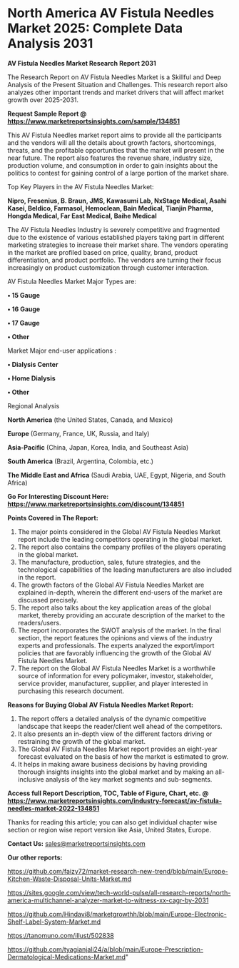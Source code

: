# North America AV Fistula Needles Market 2025: Complete Data Analysis 2031

<strong>AV Fistula Needles Market Research Report 2031</strong>

The Research Report on AV Fistula Needles Market is a Skillful and Deep Analysis of the Present Situation and Challenges. This research report also analyzes other important trends and market drivers that will affect market growth over 2025-2031.

<strong>Request Sample Report @ <a href=https://www.marketreportsinsights.com/sample/134851>https://www.marketreportsinsights.com/sample/134851</a></strong>

This AV Fistula Needles market report aims to provide all the participants and the vendors will all the details about growth factors, shortcomings, threats, and the profitable opportunities that the market will present in the near future. The report also features the revenue share, industry size, production volume, and consumption in order to gain insights about the politics to contest for gaining control of a large portion of the market share.

Top Key Players in the AV Fistula Needles Market:

<strong>Nipro, Fresenius, B. Braun, JMS, Kawasumi Lab, NxStage Medical, Asahi Kasei, Beldico, Farmasol, Hemoclean, Bain Medical, Tianjin Pharma, Hongda Medical, Far East Medical, Baihe Medical</strong>

The AV Fistula Needles Industry is severely competitive and fragmented due to the existence of various established players taking part in different marketing strategies to increase their market share. The vendors operating in the market are profiled based on price, quality, brand, product differentiation, and product portfolio. The vendors are turning their focus increasingly on product customization through customer interaction.

AV Fistula Needles Market Major Types are:

<strong>• 15 Gauge

• 16 Gauge

• 17 Gauge

• Other</strong>

Market Major end-user applications :

<strong>• Dialysis Center

• Home Dialysis

• Other</strong>

Regional Analysis

</u><strong><b>North America</b></strong> (the United States, Canada, and Mexico)

<strong><b>Europe </b></strong>(Germany, France, UK, Russia, and Italy)

<strong><b>Asia-Pacific</b></strong> (China, Japan, Korea, India, and Southeast Asia)

<strong><b>South America</b></strong> (Brazil, Argentina, Colombia, etc.)

<strong><b>The Middle East and Africa</b></strong> (Saudi Arabia, UAE, Egypt, Nigeria, and South Africa)

<strong>Go For Interesting Discount Here: <a href=https://www.marketreportsinsights.com/discount/134851>https://www.marketreportsinsights.com/discount/134851</a></strong>

<strong>Points Covered in The Report:</strong>
<ol>
  <li>The major points considered in the Global AV Fistula Needles Market report include the leading competitors operating in the global market.</li>
  <li>The report also contains the company profiles of the players operating in the global market.</li>
  <li>The manufacture, production, sales, future strategies, and the technological capabilities of the leading manufacturers are also included in the report.</li>
  <li>The growth factors of the Global AV Fistula Needles Market are explained in-depth, wherein the different end-users of the market are discussed precisely.</li>
  <li>The report also talks about the key application areas of the global market, thereby providing an accurate description of the market to the readers/users.</li>
  <li>The report incorporates the SWOT analysis of the market. In the final section, the report features the opinions and views of the industry experts and professionals. The experts analyzed the export/import policies that are favorably influencing the growth of the Global AV Fistula Needles Market.</li>
  <li>The report on the Global AV Fistula Needles Market is a worthwhile source of information for every policymaker, investor, stakeholder, service provider, manufacturer, supplier, and player interested in purchasing this research document.</li>
</ol>
<strong>Reasons for Buying Global AV Fistula Needles Market Report:</strong>

<ol>
  <li>The report offers a detailed analysis of the dynamic competitive landscape that keeps the reader/client well ahead of the competitors.</li>
  <li>It also presents an in-depth view of the different factors driving or restraining the growth of the global market.</li>
  <li>The Global AV Fistula Needles Market report provides an eight-year forecast evaluated on the basis of how the market is estimated to grow.</li>
  <li>It helps in making aware business decisions by having providing thorough insights insights into the global market and by making an all-inclusive analysis of the key market segments and sub-segments.</li>
</ol>
<strong>Access full Report Description, TOC, Table of Figure, Chart, etc. @ <a href=https://www.marketreportsinsights.com/industry-forecast/av-fistula-needles-market-2022-134851>https://www.marketreportsinsights.com/industry-forecast/av-fistula-needles-market-2022-134851</a></strong>


Thanks for reading this article; you can also get individual chapter wise section or region wise report version like Asia, United States, Europe.

<strong>Contact Us:</strong>
sales@marketreportsinsights.com

<strong>Our other reports:</strong>

<a href=https://github.com/faizy72/market-research-new-trend/blob/main/Europe-Kitchen-Waste-Disposal-Units-Market.md>https://github.com/faizy72/market-research-new-trend/blob/main/Europe-Kitchen-Waste-Disposal-Units-Market.md</a>

<a href=https://sites.google.com/view/tech-world-pulse/all-research-reports/north-america-multichannel-analyzer-market-to-witness-xx-cagr-by-2031>https://sites.google.com/view/tech-world-pulse/all-research-reports/north-america-multichannel-analyzer-market-to-witness-xx-cagr-by-2031</a>

<a href=https://github.com/Hindavi8/marketgrowthh/blob/main/Europe-Electronic-Shelf-Label-System-Market.md>https://github.com/Hindavi8/marketgrowthh/blob/main/Europe-Electronic-Shelf-Label-System-Market.md</a>

<a href=https://tanomuno.com/illust/502838>https://tanomuno.com/illust/502838</a>

<a href=https://github.com/tyagianjali24/a/blob/main/Europe-Prescription-Dermatological-Medications-Market.md>https://github.com/tyagianjali24/a/blob/main/Europe-Prescription-Dermatological-Medications-Market.md</a>"
